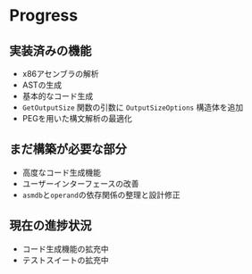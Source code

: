 # Progress

## 実装済みの機能
- x86アセンブラの解析
- ASTの生成
- 基本的なコード生成
- `GetOutputSize` 関数の引数に `OutputSizeOptions` 構造体を追加
- PEGを用いた構文解析の最適化

## まだ構築が必要な部分
- 高度なコード生成機能
- ユーザーインターフェースの改善
- `asmdb`と`operand`の依存関係の整理と設計修正

## 現在の進捗状況
- コード生成機能の拡充中
- テストスイートの拡充中
